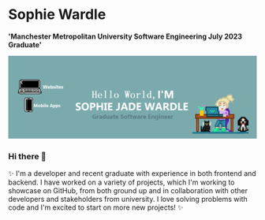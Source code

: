 <h1>Sophie Wardle</h1>

**'Manchester Metropolitan University Software Engineering July 2023 Graduate'**

<img src="./assets/profileBanner.png" alt="github banner">

### Hi there 👋

✨ I'm a developer and recent graduate with experience in both frontend and backend. I have worked on a variety of projects, which I'm working to showcase on GitHub, from both ground up and in collaboration with other developers and stakeholders from university. I love solving problems with code and I'm excited to start on more new projects! ✨

<p align="left">
    <a href="https://www.linkedin.com/in/sophie-wardle-87a57b1a6/"></a>
</p>
<!--
**SophieWardle/SophieWardle** is a ✨ _special_ ✨ repository because its `README.md` (this file) appears on your GitHub profile.

Here are some ideas to get you started:

- 🔭 I’m currently working on ...
- 🌱 I’m currently learning ...
- 👯 I’m looking to collaborate on ...
- 🤔 I’m looking for help with ...
- 💬 Ask me about ...
- 📫 How to reach me: ...
- 😄 Pronouns: ...
- ⚡ Fun fact: ...
-->
